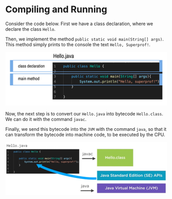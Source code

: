 # Compiling and Running 

Consider the code below. First we have a class declaration, where we declare the class `Hello`. 

Then, we implement the method `public static void main(String[] args)`. This method simply prints to the console the text `Hello, Superprof!`.

![code](img/java-code-2.jpeg)

Now, the next step is to convert our `Hello.java` into bytecode `Hello.class`. We can do it with the command `javac`. 

Finally, we send this bytecode into the `JVM` with the command `java`, so that it can transform the bytecode into machine code, to be executed by the CPU.

![code](img/java-code-3.jpeg)

